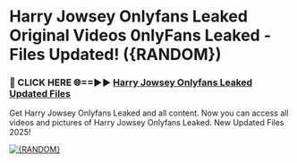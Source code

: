 # Harry Jowsey Onlyfans Leaked Original Videos 0nlyFans Leaked - Files Updated! ({RANDOM})

<h3>🔴 CLICK HERE 🌐==►► <a href="https://betterlinks.top/A2PfLJ" rel="nofollow">Harry Jowsey Onlyfans Leaked Updated Files</a></h3>

Get Harry Jowsey Onlyfans Leaked and all content. Now you can access all videos and pictures of Harry Jowsey Onlyfans Leaked. New Updated Files 2025!

[![{RANDOM}](https://i.imgur.com/ppqm5kG.gif)](https://betterlinks.top/A2PfLJ)